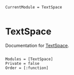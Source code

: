 ```@meta
CurrentModule = TextSpace
```

```@contents

```


# TextSpace

Documentation for [TextSpace](https://github.com/mantzaris/TextSpace.jl).

```@index
```

```@autodocs
Modules = [TextSpace]
Private = false
Order = [:function]
```